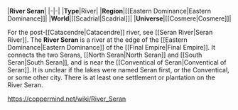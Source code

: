 |**River Seran**|
|-|-|
|**Type**|River|
|**Region**|[[Eastern Dominance\|Eastern Dominance]]|
|**World**|[[Scadrial\|Scadrial]]|
|**Universe**|[[Cosmere\|Cosmere]]|

For the post-[[Catacendre\|Catacendre]] river, see [[Seran River\|Seran River]].
The **River Seran** is a river at the edge of the [[Eastern Dominance\|Eastern Dominance]] of the [[Final Empire\|Final Empire]]. It connects the two Serans, [[North Seran\|North Seran]] and [[South Seran\|South Seran]], and is near the [[Conventical of Seran\|Conventical of Seran]]. It is unclear if the lakes were named Seran first, or the Conventical, or some other city.
There is at least one settlement or plantation on the River Seran.



https://coppermind.net/wiki/River_Seran